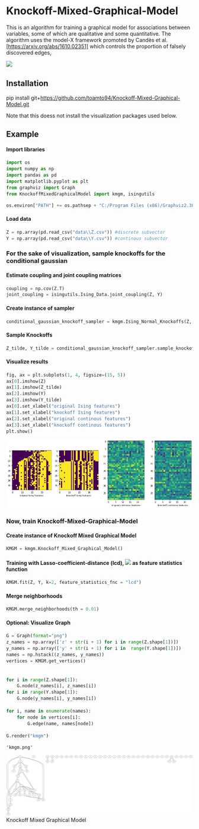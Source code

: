 # Knockoff-Mixed-Graphical-Model
This is an algorithm for training a graphical model for associations between variables, some of which are qualitative and some quantitative.
The algorithm uses the model-X framework promoted by Candès et al. [https://arxiv.org/abs/1610.02351] which controls the proportion of falsely discovered edges,

<img src="https://render.githubusercontent.com/render/math?math=\mathbb{E} \{ \frac{ | j \in \hat{S} \cap H_0 |}{ | \hat{S} | }\} \leq q">

## Installation
pip install git+https://github.com/toamto94/Knockoff-Mixed-Graphical-Model.git

Note that this doess not install the visualization packages used below.


## Example

#### Import libraries


```python
import os
import numpy as np
import pandas as pd
import matplotlib.pyplot as plt
from graphviz import Graph
from KnockoffMixedGraphicalModel import kmgm, isingutils
```


```python
os.environ["PATH"] += os.pathsep + "C:/Program Files (x86)/Graphviz2.38/bin/"
```

#### Load data


```python
Z = np.array(pd.read_csv("data\\Z.csv")) #discrete subvector
Y = np.array(pd.read_csv("data\\Y.csv")) #continous subvector
```

### For the sake of visualization, sample knockoffs for the conditional gaussian

#### Estimate coupling and joint coupling matrices


```python
coupling = np.cov(Z.T)
joint_coupling = isingutils.Ising_Data.joint_coupling(Z, Y)
```

#### Create instance of sampler


```python
conditional_gaussian_knockoff_sampler = kmgm.Ising_Normal_Knockoffs(Z, Y, coupling, joint_coupling)
```

#### Sample Knockoffs


```python
Z_tilde, Y_tilde = conditional_gaussian_knockoff_sampler.sample_knockoffs(k=2)
```

#### Visualize results


```python
fig, ax = plt.subplots(1, 4, figsize=(15, 5))
ax[0].imshow(Z)
ax[1].imshow(Z_tilde)
ax[2].imshow(Y)
ax[3].imshow(Y_tilde)
ax[0].set_xlabel("original Ising features")
ax[1].set_xlabel("knockoff Ising features")
ax[2].set_xlabel("original continous features")
ax[3].set_xlabel("knockoff continous features")
plt.show()
```


![png](output_17_0.png)


### Now, train Knockoff-Mixed-Graphical-Model

#### Create instance of Knockoff Mixed Graphical Model


```python
KMGM = kmgm.Knockoff_Mixed_Graphical_Model()
```

#### Training with Lasso-coefficient-distance (lcd), <img src="https://render.githubusercontent.com/render/math?math=W_i = |\hat{b}_i(\lambda)| - |\hat{b}_{i + n}(\lambda)|"> as feature statistics function


```python
KMGM.fit(Z, Y, k=2, feature_statistics_fnc = "lcd")
```

#### Merge neighborhoods


```python
KMGM.merge_neighborhoods(th = 0.01)
```

#### Optional: Visualize Graph


```python
G = Graph(format="png")
z_names = np.array(['z' + str(i + 1) for i in range(Z.shape[1])])
y_names = np.array(['y' + str(i + 1) for i in  range(Y.shape[1])])
names = np.hstack((z_names, y_names))
vertices = KMGM.get_vertices()


for i in range(Z.shape[1]):
    G.node(z_names[i], z_names[i])
for i in range(Y.shape[1]):
    G.node(y_names[i], y_names[i])
    
for i, name in enumerate(names):
    for node in vertices[i]:
        G.edge(name, names[node])
        
G.render("kmgm")
```




    'kmgm.png'



<img src='kmgm.png'>Knockoff Mixed Graphical Model</img>
